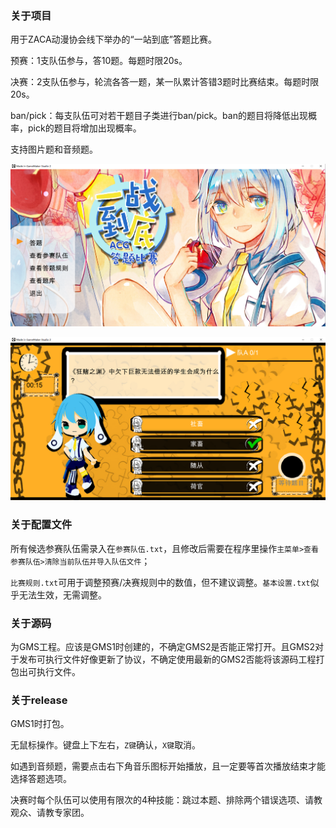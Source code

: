 ### 关于项目

用于ZACA动漫协会线下举办的“一站到底”答题比赛。

预赛：1支队伍参与，答10题。每题时限20s。

决赛：2支队伍参与，轮流各答一题，某一队累计答错3题时比赛结束。每题时限20s。

ban/pick：每支队伍可对若干题目子类进行ban/pick。ban的题目将降低出现概率，pick的题目将增加出现概率。

支持图片题和音频题。

![](./pic/菜单.png)

![](./pic/答题.png)

### 关于配置文件

所有候选参赛队伍需录入在`参赛队伍.txt`，且修改后需要在程序里操作`主菜单>查看参赛队伍>清除当前队伍并导入队伍文件`；

`比赛规则.txt`可用于调整预赛/决赛规则中的数值，但不建议调整。`基本设置.txt`似乎无法生效，无需调整。

### 关于源码

为GMS工程。应该是GMS1时创建的，不确定GMS2是否能正常打开。且GMS2对于发布可执行文件好像更新了协议，不确定使用最新的GMS2否能将该源码工程打包出可执行文件。

### 关于release

GMS1时打包。

无鼠标操作。键盘上下左右，`Z键`确认，`X键`取消。

如遇到音频题，需要点击右下角音乐图标开始播放，且一定要等首次播放结束才能选择答题选项。

决赛时每个队伍可以使用有限次的4种技能：跳过本题、排除两个错误选项、请教观众、请教专家团。